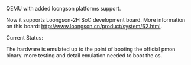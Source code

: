 QEMU with added loongson platforms support.

Now it supports Loongson-2H SoC development board. More information on this board: http://www.loongson.cn/product/system/62.html.

Current Status:

  The hardware is emulated up to the point of booting the official pmon binary. more testing and detail emulation needed to boot the os.



